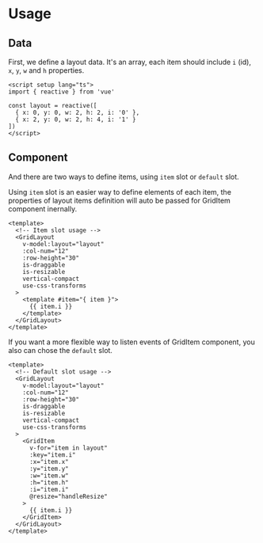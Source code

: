 # Usage

## Data

First, we define a layout data. It's an array, each item should include `i` (id), `x`, `y`, `w` and `h` properties.

```vue
<script setup lang="ts">
import { reactive } from 'vue'

const layout = reactive([
  { x: 0, y: 0, w: 2, h: 2, i: '0' },
  { x: 2, y: 0, w: 2, h: 4, i: '1' }
])
</script>
```

## Component

And there are two ways to define items, using `item` slot or `default` slot.

Using `item` slot is an easier way to define elements of each item, the properties of layout items definition will auto be passed for GridItem component inernally.

```vue
<template>
  <!-- Item slot usage -->
  <GridLayout
    v-model:layout="layout"
    :col-num="12"
    :row-height="30"
    is-draggable
    is-resizable
    vertical-compact
    use-css-transforms
  >
    <template #item="{ item }">
      {{ item.i }}
    </template>
  </GridLayout>
</template>
```

If you want a more flexible way to listen events of GridItem component, you also can chose the `default` slot.

```vue
<template>
  <!-- Default slot usage -->
  <GridLayout
    v-model:layout="layout"
    :col-num="12"
    :row-height="30"
    is-draggable
    is-resizable
    vertical-compact
    use-css-transforms
  >
    <GridItem
      v-for="item in layout"
      :key="item.i"
      :x="item.x"
      :y="item.y"
      :w="item.w"
      :h="item.h"
      :i="item.i"
      @resize="handleResize"
    >
      {{ item.i }}
    </GridItem>
  </GridLayout>
</template>
```
